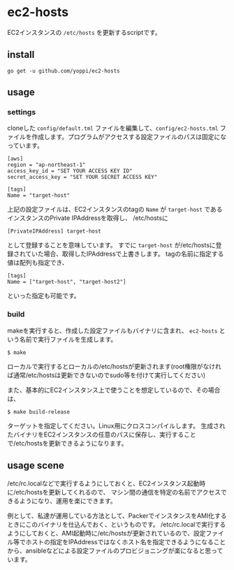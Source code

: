 # ec2-hosts

EC2インスタンスの `/etc/hosts` を更新するscriptです。

## install

```
go get -u github.com/yoppi/ec2-hosts
```

## usage

### settings

cloneした `config/default.tml` ファイルを編集して、`config/ec2-hosts.tml` ファイルを作成します。プログラムがアクセスする設定ファイルのパスは固定になっています。

```
[aws]
region = "ap-northeast-1"
access_key_id = "SET YOUR ACCESS KEY ID"
secret_access_key = "SET YOUR SECRET ACCESS KEY"

[tags]
Name = "target-host"
```

上記の設定ファイルは、EC2インスタンスのtagの `Name` が `target-host` であるインスタンスのPrivate IPAddressを取得し、
/etc/hostsに

```
[PrivateIPAddress] target-host
```

として登録することを意味しています。
すでに `target-host` が/etc/hostsに登録されていた場合、取得したIPAddressで上書きします。
tagの名前に指定する値は配列も指定でき、

```
[tags]
Name = ["target-host", "target-host2"]
```

といった指定も可能です。

### build

makeを実行すると、作成した設定ファイルもバイナリに含まれ、 `ec2-hosts` という名前で実行ファイルを生成します。

```
$ make
```

ローカルで実行するとローカルの/etc/hostsが更新されます(root権限がなければ通常/etc/hostsは更新できないのでsudo等を付けて実行してください)

また、基本的にEC2インスタンス上で使うことを想定しているので、その場合は、

```
$ make build-release
```

ターゲットを指定してください。Linux用にクロスコンパイルします。
生成されたバイナリをEC2インスタンスの任意のパスに保存し、実行することで/etc/hostsを更新できるようになります。

## usage scene

/etc/rc.localなどで実行するようにしておくと、EC2インスタンス起動時に/etc/hostsを更新してくれるので、
マシン間の通信を特定の名前でアクセスできるようになり、運用を楽にできます。

例として、私達が運用している方法として、PackerでインスタンスをAMI化するときにこのバイナリを仕込んでおく、というものです。
/etc/rc.localで実行するようにしておくと、AMI起動時に/etc/hostsが更新されているので、設定ファイル等でホストの指定をIPAddressではなくホスト名を指定できるようになることから、ansibleなどによる設定ファイルのプロビジョニングが楽になると思っています。
